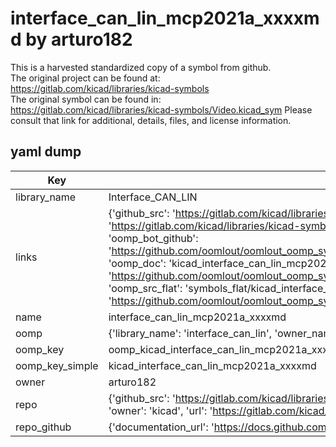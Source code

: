 # interface_can_lin_mcp2021a_xxxxmd by arturo182  
This is a harvested standardized copy of a symbol from github.  
The original project can be found at:  
https://gitlab.com/kicad/libraries/kicad-symbols  
The original symbol can be found in:
https://gitlab.com/kicad/libraries/kicad-symbols/Video.kicad_sym
Please consult that link for additional, details, files, and license information.  
## yaml dump  
| Key | Value |  
| --- | --- |  
| library_name | Interface_CAN_LIN |  
| links | {'github_src': 'https://gitlab.com/kicad/libraries/kicad-symbols/Video.kicad_sym', 'github_src_repo': 'https://gitlab.com/kicad/libraries/kicad-symbols', 'oomp_bot': 'kicad_interface_can_lin_mcp2021a_xxxxmd/working', 'oomp_bot_github': 'https://github.com/oomlout/oomlout_oomp_symbol_bot/tree/main/kicad_interface_can_lin_mcp2021a_xxxxmd/working', 'oomp_doc': 'kicad_interface_can_lin_mcp2021a_xxxxmd/working', 'oomp_doc_github': 'https://github.com/oomlout/oomlout_oomp_symbol_doc/tree/main/kicad_interface_can_lin_mcp2021a_xxxxmd/working', 'oomp_src_flat': 'symbols_flat/kicad_interface_can_lin_mcp2021a_xxxxmd/working', 'oomp_src_flat_github': 'https://github.com/oomlout/oomlout_oomp_symbol_src/tree/main/kicad_interface_can_lin_mcp2021a_xxxxmd/working'} |  
| name | interface_can_lin_mcp2021a_xxxxmd |  
| oomp | {'library_name': 'interface_can_lin', 'owner_name': 'kicad', 'symbol_name': 'interface_can_lin_mcp2021a_xxxxmd'} |  
| oomp_key | oomp_kicad_interface_can_lin_mcp2021a_xxxxmd |  
| oomp_key_simple | kicad_interface_can_lin_mcp2021a_xxxxmd |  
| owner | arturo182 |  
| repo | {'github_src': 'https://gitlab.com/kicad/libraries/kicad-symbols/Video.kicad_sym', 'name': 'libraries/kicad-symbols', 'owner': 'kicad', 'url': 'https://gitlab.com/kicad/libraries/kicad-symbols'} |  
| repo_github | {'documentation_url': 'https://docs.github.com/rest/repos/repos#get-a-repository', 'message': 'Not Found'} |  

